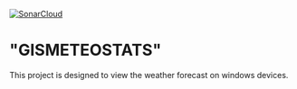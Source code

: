 [![SonarCloud](https://sonarcloud.io/images/project_badges/sonarcloud-white.svg)](https://sonarcloud.io/summary/new_code?id=DenKorparation_FSE_project_windows)
# "GISMETEOSTATS"
This project is designed to view the weather forecast on windows devices.
